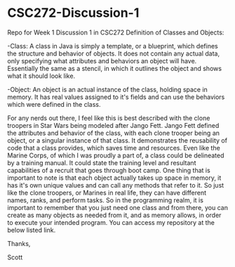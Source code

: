 # CSC272-Discussion-1
Repo for Week 1 Discussion 1 in CSC272
Definition of Classes and Objects:

-Class: A class in Java is simply a template, or a blueprint, which defines the structure and behavior of objects. It does not contain any actual data, only specifying what attributes and behaviors an object will have. Essentially the same as a stencil, in which it outlines the object and shows what it should look like.&nbsp;

-Object: An object is an actual instance of the class, holding space in memory. It has real values assigned to it's fields and can use the behaviors which were defined in the class.&nbsp;

For any nerds out there, I feel like this is best described with the clone troopers in Star Wars being modeled after Jango Fett. Jango Fett defined the attributes and behavior of the class, with each clone trooper being an object, or a singular instance of that class. It demonstrates the reusability of code that a class provides, which saves time and resources. Even like the Marine Corps, of which I was proudly a part of, a class could be delineated by a training manual. It could state the training level and resultant capabilities of a recruit that goes through boot camp. One thing that is important to note is that each object actually takes up space in memory, it has it's own unique values and can call any methods that refer to it. So just like the clone troopers, or Marines in real life, they can have different names, ranks, and perform tasks. So in the programming realm, it is important to remember that you just need one class and from there, you can create as many objects as needed from it, and as memory allows, in order to execute your intended program. You can access my repository at the below listed link.&nbsp;



Thanks,

Scott
